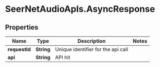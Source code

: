 # SeerNetAudioApIs.AsyncResponse

## Properties
Name | Type | Description | Notes
------------ | ------------- | ------------- | -------------
**requestId** | **String** | Unique identifier for the api call | 
**api** | **String** | API hit | 



